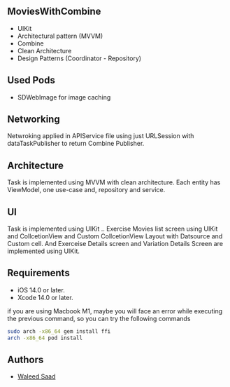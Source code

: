 ## MoviesWithCombine

- UIKit
- Architectural pattern (MVVM)
- Combine
- Clean Architecture
- Design Patterns (Coordinator - Repository)
    

## Used Pods
- SDWebImage for image caching


## Networking

Netwroking applied in APIService file using just URLSession with dataTaskPublisher to return Combine Publisher.



## Architecture

Task is implemented using MVVM with clean architecture.
Each entity has ViewModel, one use-case and, repository and service.


## UI

Task is implemented using UIKit .. Exercise Movies list screen using UIKit and CollcetionView and Custom CollcetionView Layout with Datsource and Custom cell.
And Exerceise Details screen and Variation Details Screen are implemented using UIKit.



## Requirements
- iOS 14.0 or later.
- Xcode 14.0 or later.
    

if you are using Macbook M1, maybe you will face an error while executing the previous command, so you can try the following commands
```sh
sudo arch -x86_64 gem install ffi
arch -x86_64 pod install
```

    
## Authors

- [Waleed Saad](https://www.linkedin.com/in/waleed-saad-90331711a/)
